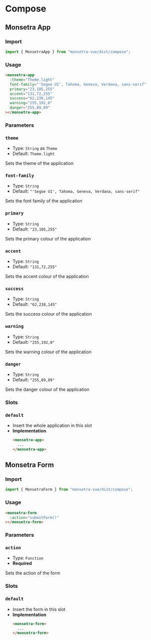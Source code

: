 # Compose

## Monsetra App

### Import

```jsx
import { MonsetraApp } from "monsetra-vue/dist/compose";
```

### Usage

```html
<monsetra-app
  :theme="Theme.light"
  font-family="'Segoe UI', Tahoma, Geneva, Verdana, sans-serif"
  primary="23,105,255"
  accent="131,72,255"
  success="62,238,145"
  warning="255,192,0"
  danger="255,89,89"
></monsetra-app>
```

### Parameters

### `theme`

* Type: `String` as `Theme`
* Default: `Theme.light`

Sets the theme of the application

### `font-family`

* Type: `String`
* Default: `"'Segoe UI', Tahoma, Geneva, Verdana, sans-serif"`

Sets the font family of the application

### `primary`

* Type: `String`
* Default: `"23,105,255"`

Sets the primary colour of the application

### `accent`

* Type: `String`
* Default: `"131,72,255"`

Sets the accent colour of the application

### `success`

* Type: `String`
* Default: `"62,238,145"`

Sets the success colour of the application

### `warning`

* Type: `String`
* Default: `"255,192,0"`

Sets the warning colour of the application

### `danger`

* Type: `String`
* Default: `"255,89,89"`

Sets the danger colour of the application

### Slots

### `default`

* Insert the whole application in this slot
* **Implementation**
  ```html
  <monsetra-app>
  	...
  </monsetra-app>
  ```

## Monsetra Form

### Import

```jsx
import { MonsetraForm } from "monsetra-vue/dist/compose";
```

### Usage

```html
<monsetra-form
  :action="submitForm()"
></monsetra-form>
```

### Parameters

### `action`

* Type: `Function`
* **Required**

Sets the action of the form

### Slots

### `default`

* Insert the form in this slot
* **Implementation**
  ```html
  <monsetra-form>
  	...
  </monsetra-form>
  ```
